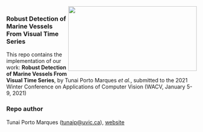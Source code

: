 <img height="171px" width="340px" align="right" src="https://i.imgur.com/r7IpzX8.jpg">  

### Robust Detection of Marine Vessels From Visual Time Series

This repo contains the implementation of our work: **Robust Detection of Marine Vessels From Visual Time Series**, by Tunai Porto Marques *et al.*, submitted to the 2021 Winter Conference on Applications of Computer Vision (WACV, January 5-9, 2021)

### Repo author

Tunai Porto Marques (tunaip@uvic.ca), [website](https://www.tunaimarques.com) 



